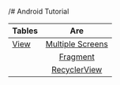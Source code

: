 /# Android Tutorial


| Tables                        |                            Are                            |
|-------------------------------|:---------------------------------------------------------:|
| [View](README/View/README.md) | [Multiple Screens](README/View/MultipleScreens/README.md) |
|                               |         [Fragment](README/View/Fragment/README.md)        |
|                               |     [RecyclerView](README/View/RecyclerView/README.md)    |
